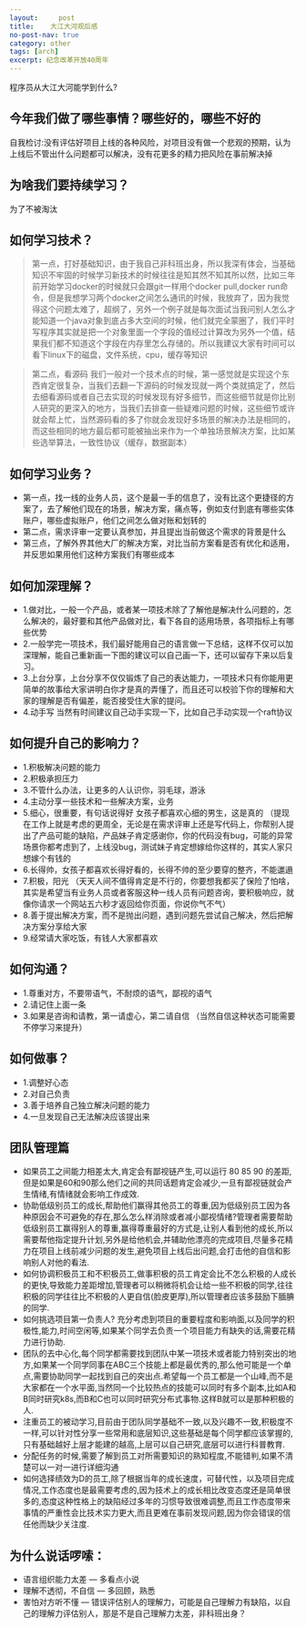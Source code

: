 ```yaml
---
layout:     post
title:    大江大河观后感
no-post-nav: true
category: other
tags: [arch]
excerpt: 纪念改革开放40周年
---
```


程序员从大江大河能学到什么?



## 今年我们做了哪些事情？哪些好的，哪些不好的
自我检讨:没有评估好项目上线的各种风险，对项目没有做一个悲观的预期，认为上线后不管出什么问题都可以解决，没有花更多的精力把风险在事前解决掉

## 为啥我们要持续学习？
为了不被淘汰

## 如何学习技术？

>第一点，打好基础知识，由于我自己非科班出身，所以我深有体会，当基础知识不牢固的时候学习新技术的时候往往是知其然不知其所以然，比如三年前开始学习docker的时候就只会跟git一样用个docker pull,docker run命令，但是我想学习两个docker之间怎么通讯的时候，我放弃了，因为我觉得这个问题太难了，超纲了，另外一个例子就是每次面试当我问别人怎么才能知道一个java对象到底占多大空间的时候，他们就完全蒙圈了，我们平时写程序其实就是把一个对象里面一个字段的值经过计算改为另外一个值，结果我们都不知道这个字段在内存里怎么存储的。所以我建议大家有时间可以看下linux下的磁盘，文件系统，cpu，缓存等知识

>第二点，看源码  我们一般对一个技术点的时候，第一感觉就是实现这个东西肯定很复杂，当我们去翻一下源码的时候发现就一两个类就搞定了，然后去细看源码或者自己去实现的时候发现有好多细节，而这些细节就是你比别人研究的更深入的地方，当我们去排查一些疑难问题的时候，这些细节或许就会帮上忙，当然源码看的多了你就会发现好多场景的解决办法是相同的，而这些相同的地方最后都可能被抽出来作为一个单独场景解决方案，比如某些选举算法，一致性协议（缓存，数据副本）

## 如何学习业务？
- 第一点，找一线的业务人员，这个是最一手的信息了，没有比这个更捷径的方案了，去了解他们现在的场景，解决方案，痛点等，例如支付到底有哪些实体账户，哪些虚拟账户，他们之间怎么做对账和划转的
- 第二点，需求评审一定要认真参加，并且提出当前做这个需求的背景是什么
- 第三点，了解外界其他大厂的解决方案，对比当前方案看是否有优化和适用，并反思如果用他们这种方案我们有哪些成本

## 如何加深理解？
- 1.做对比，一般一个产品，或者某一项技术除了了解他是解决什么问题的，怎么解决的，最好要和其他产品做对比，看下各自的适用场景，各项指标上有哪些优势
- 2.一般学完一项技术，我们最好能用自己的语言做一下总结，这样不仅可以加深理解，能自己重新画一下图的建议可以自己画一下，还可以留存下来以后复习。
- 3.上台分享，上台分享不仅仅锻炼了自己的表达能力，一项技术只有你能用更简单的故事给大家讲明白你才是真的弄懂了，而且还可以校验下你的理解和大家的理解是否有偏差，能否接受住大家的提问。
- 4.动手写 当然有时间建议自己动手实现一下，比如自己手动实现一个raft协议

## 如何提升自己的影响力？
- 1.积极解决问题的能力
- 2.积极承担压力
- 3.不管什么办法，让更多的人认识你，羽毛球，游泳
- 4.主动分享一些技术和一些解决方案，业务
- 5.细心，很重要，有句话说得好 女孩子都喜欢心细的男生，这是真的 （提现在工作上就是考虑的更周全，无论是在需求评审上还是写代码上，你帮别人提出了产品可能的缺陷，产品妹子肯定感谢你，你的代码没有bug，可能的异常场景你都考虑到了，上线没bug，测试妹子肯定想嫁给你这样的，其实人家只想嫁个有钱的
- 6.长得帅，女孩子都喜欢长得好看的，长得不帅的至少要穿的整齐，不能邋遢
- 7.积极，阳光 （天天人间不值得肯定是不行的，你要想我都买了保险了怕啥，其实是希望当有业务人员或者客服这种一线人员有问题咨询，要积极响应，就像你请求一个网站五六秒才返回给你页面，你说你气不气）
- 8.善于提出解决方案，而不是抛出问题，遇到问题先尝试自己解决，然后把解决方案分享给大家
- 9.经常请大家吃饭，有钱人大家都喜欢

## 如何沟通？
- 1.尊重对方，不要带语气，不耐烦的语气，鄙视的语气
- 2.请记住上面一条
- 3.如果是咨询和请教，第一请虚心，第二请自信 （当然自信这种状态可能需要不停学习来提升）

## 如何做事？

- 1.调整好心态
- 2.对自己负责
- 3.善于培养自己独立解决问题的能力
- 4.一旦发现自己无法解决应该提出来


## 团队管理篇

   - 如果员工之间能力相差太大,肯定会有鄙视链产生,可以运行 80 85 90 的差距,但是如果是60和90那么他们之间的共同话题肯定会减少,一旦有鄙视链就会产生情绪,有情绪就会影响工作成效.
   - 协助低级别员工的成长,帮助他们赢得其他员工的尊重,因为低级别员工因为各种原因会不可避免的存在,那么怎么样消除或者减小鄙视情绪?管理者需要帮助低级别员工赢得别人的尊重,赢得尊重最好的方式是,让别人看到他的成长,所以需要帮他指定提升计划,另外是给他机会,并辅助他漂亮的完成项目,尽量多花精力在项目上线前减少问题的发生,避免项目上线后出问题,会打击他的自信和影响别人对他的看法.
   - 如何协调积极员工和不积极员工,做事积极的员工肯定会比不怎么积极的人成长的更快,导致能力差距增加,管理者可以稍微将机会让给一些不积极的同学,往往积极的同学往往比不积极的人更自信(脸皮更厚),所以管理者应该多鼓励下腼腆的同学.
   - 如何挑选项目第一负责人? 充分考虑到项目的重要程度和影响面,以及同学的积极性,能力,时间空闲等,如果某个同学去负责一个项目能力有缺失的话,需要花精力进行协助.
   - 团队的去中心化,每个同学都需要找到团队中某一项技术或者能力特别突出的地方,如果某一个同学同事在ABC三个技能上都是最优秀的,那么他可能是一个单点,需要协助同学一起找到自己的突出点.希望每一个员工都是一个山峰,而不是大家都在一个水平面,当然同一个比较热点的技能可以同时有多个副本,比如A和B同时研究k8s,而B和C也可以同时研究分布式事物.这样B就可以是那种积极的人.
   - 注重员工的被动学习,目前由于团队同学基础不一致,以及兴趣不一致,积极度不一样,可以针对性分享一些常用和底层知识,这些基础是每个同学都应该掌握的,只有基础越好上层才能建的越高,上层可以自己研究,底层可以进行科普教育.
   - 分配任务的时候,需要了解到员工对所需要知识的熟知程度,不能错判,如果不清楚可以一对一进行详细沟通
   - 如何选择绩效为D的员工,除了根据当年的成长速度，可替代性，以及项目完成情况,工作态度也是最需要考虑的,因为技术上的成长相比改变态度还是简单很多的,态度这种性格上的缺陷经过多年的习惯导致很难调整,而且工作态度带来事情的严重性会比技术实力更大,而且更难在事前发现问题,因为你会错误的信任他而缺少关注度.



## 为什么说话啰嗦：

- 语言组织能力太差  —   多看点小说
- 理解不透彻，不自信  — 多回顾，熟悉
- 害怕对方听不懂  — 错误评估别人的理解力，可能是自己理解力有缺陷，以自己的理解力评估别人，那是不是自己理解力太差，非科班出身？
